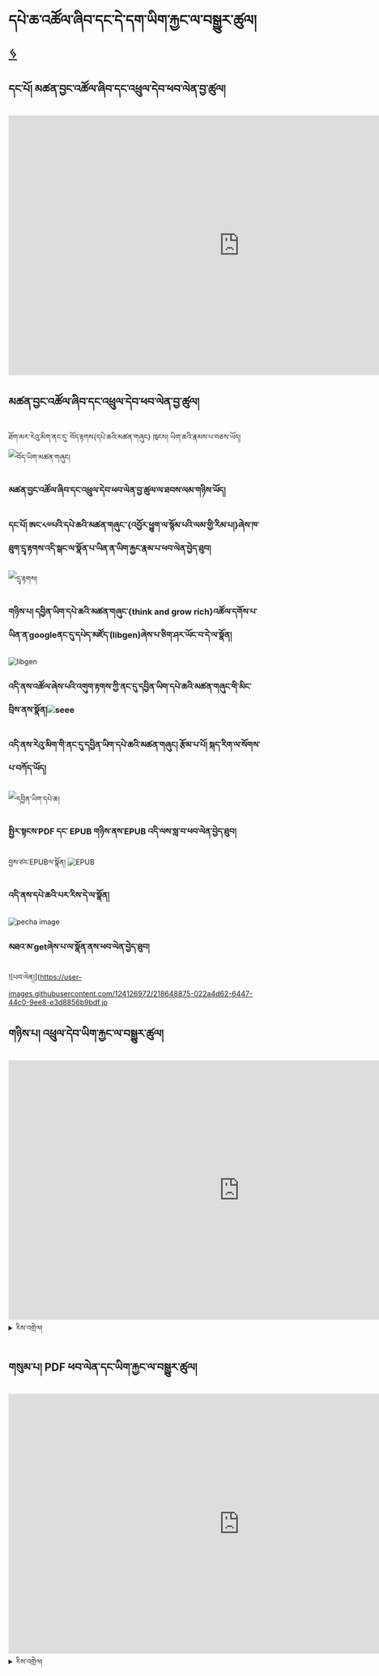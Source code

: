 # དཔེ་ཆ་འཚོལ་ཞིབ་དང་དེ་དག་ཡིག་རྐྱང་ལ་བསྒྱུར་ཚུལ། [ ᛃ ](en/mt/english-etexts.md)

## དང་པོ། མཚན་བྱང་འཚོལ་ཞིབ་དང་འཕྲུལ་དེབ་ཕབ་ལེན་བྱ་ཚུལ།

<iframe width="911" height="513" src="https://www.youtube.com/embed/qv2UBxyjrzg" title="Get title and download from libgen" frameborder="0" allow="accelerometer; autoplay; clipboard-write; encrypted-media; gyroscope; picture-in-picture; web-share" allowfullscreen></iframe>

## མཚན་བྱང་འཚོལ་ཞིབ་དང་འཕྲུལ་དེབ་ཕབ་ལེན་བྱ་ཚུལ།
ཐོག་མར་རེའུ་མིག་ནང་དུ་ བོད་རྟགས{དཔེ་ཆའི་མཚན་གཞུང} ཁུངས། ཡིག་ཆའི་རྣམས་པ་བཅས་ཡོད།
![བོད་ཡིག་མཚན་གཞུང།](https://user-images.githubusercontent.com/124126972/218650235-4797395a-daad-4b49-8080-35ab1ded6826.jpg)

### མཚན་བྱང་འཚོལ་ཞིབ་དང་འཕྲུལ་དེབ་ཕབ་ལེན་བྱ་ཚུལ་ལ་ཐབས་ལམ་གཉིས་ཡོད།

### དང་པོ། ཨང་༨༧པའི་དཔེ་ཆའི་མཚན་གཞུང་་{འབྱོར་ཕྱུག་ལ་སྙོམ་པའི་ལམ་གྱི་རིམ་པ།}ཞེས་ཁ་ཐུག་དྲྭ་རྟགས་འདི་སྒང་ལ་སྣོན་པ་ཡིན་ན་ཡིག་རྐྱང་རྣམ་པ་ཕབ་ལེན་བྱེད་ཐུབ།
![དྲྭ་རྟགས།](https://user-images.githubusercontent.com/124126972/218635015-31b94485-e29d-4851-8e7d-25bb91cdeb91.png)

### གཉིས་པ། དབྱིན་ཡིག་དཔེ་ཆའི་མཚན་གཞུང་{think and grow rich}འཚོལ་དགོས་པ་ཡིན་ན་googleནང་དུ་དཔེད་མཛོད་(libgen)ཞེས་པ་ཅིག་ཤར་ཡོང་བ་དེ་ལ་སྣོན།
![libgen](https://user-images.githubusercontent.com/124126972/218636821-8a26b071-c323-4b04-a702-043b6f3b8700.jpg)

### འདི་ནས་འཚོལ་ཞེས་པའི་འགུག་རྟགས་ཀྱི་ནང་དུ་དབྱིན་ཡིག་དཔེ་ཆའི་མཚན་གཞུང་གི་མིང་བྲིས་ནས་སྣོན།![seee](https://user-images.githubusercontent.com/124126972/218644929-9576108b-11c2-4ad8-b2d9-fd25a96bc418.jpg)

### འདི་ནས་རེའུ་མིག་གི་ནང་དུ་དབྱིན་ཡིག་དཔེ་ཆའི་མཚན་གཞུང། རྩོམ་པ་པོ། སྐད་རིག་ལ་སོགས་པ་བཀོད་ཡོད། 
![དབྱིན་ཡིག་དཔེ་ཆ།](https://user-images.githubusercontent.com/124126972/218641419-c1842937-fb57-4abb-9d7c-f6c09fd7b26a.jpg)

### སྤྱིར་སྟངས་PDF དང་ EPUB གཉིས་ནས་EPUB འདི་ལས་སླ་བ་ཕབ་ལེན་བྱེད་ཐུབ།
བྱས་ཙང་EPUBལ་སྣོན།
![EPUB](https://user-images.githubusercontent.com/124126972/218643003-c3e7fb16-71f4-4390-aa07-61d778ee101f.jpg)

### འདི་ནས་དཔེ་ཆའི་པར་རིས་དེ་ལ་སྣོན།
![pecha image](https://user-images.githubusercontent.com/124126972/218646115-359292a3-6bc3-45ac-9dff-9741318d114c.jpg)

### མཐའ་མ་getཞེས་པ་ལ་སྣོན་ནས་ཕབ་ལེན་བྱེད་ཐུབ།
![པབ་ལེན།](https://user-images.githubusercontent.com/124126972/218648875-022a4d62-6447-44c0-9ee8-e3d8856b9bdf.jp




## གཉིས་པ། འཕྲུལ་དེབ་ཡིག་རྐྱང་ལ་བསྒྱུར་ཚུལ།

<iframe width="911" height="513" src="https://www.youtube.com/embed/hwZm9l6p_-g" title="Convert epub and cleanup file" frameborder="0" allow="accelerometer; autoplay; clipboard-write; encrypted-media; gyroscope; picture-in-picture; web-share" allowfullscreen></iframe>

<details>
  <summary>རིས་འགྲེལ།</summary>
1. ...
2. ...
</details>

## གསུམ་པ། PDF ཕབ་ལེན་དང་ཡིག་རྐྱང་ལ་བསྒྱུར་ཚུལ།

<iframe width="911" height="513" src="https://www.youtube.com/embed/rsCvvePGHu4" title="Get pdf and convert it to txt" frameborder="0" allow="accelerometer; autoplay; clipboard-write; encrypted-media; gyroscope; picture-in-picture; web-share" allowfullscreen></iframe>

<details>
  <summary>རིས་འགྲེལ།</summary>
1. ...
2. ...
</details>
